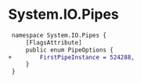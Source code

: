 # System.IO.Pipes

``` diff
 namespace System.IO.Pipes {
     [FlagsAttribute]
     public enum PipeOptions {
+        FirstPipeInstance = 524288,
     }
 }
```

